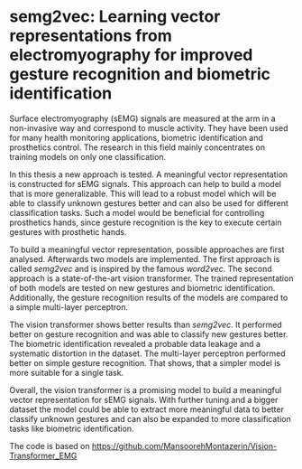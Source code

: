 # semg2vec: Learning vector representations from electromyography for improved gesture recognition and biometric identification

Surface electromyography (sEMG) signals are measured at the arm in a non-invasive way and correspond to muscle activity. They have been used for many health monitoring applications, biometric identification and prosthetics control. The research in this field mainly concentrates on training models on only one classification.
	
In this thesis a new approach is tested. A meaningful vector representation is constructed for sEMG signals. This approach can help to build a model that is more generalizable. This will lead to a robust model which will be able to classify unknown gestures better and can also be used for different classification tasks. Such a model would be beneficial for controlling prosthetics hands, since gesture recognition is the key to execute certain gestures with prosthetic hands.  
	
To build a meaningful vector representation, possible approaches are first analysed. Afterwards two models are implemented. The first approach is called _semg2vec_ and is inspired by the famous _word2vec_. The second approach is a state-of-the-art vision transformer. The trained representation of both models are tested on new gestures and biometric identification. Additionally, the gesture recognition results of the models are compared to a simple multi-layer perceptron.
	
The vision transformer shows better results than _semg2vec_. It performed better on gesture recognition and was able to classify new gestures better. The biometric identification revealed a probable data leakage and a systematic distortion in the dataset. The multi-layer perceptron performed better on simple gesture recognition. That shows, that a simpler model is more suitable for a single task. 
	
Overall, the vision transformer is a promising model to build a meaningful vector representation for sEMG signals. With further tuning and a bigger dataset the model could be able to extract more meaningful data to better classify unknown gestures and can also be expanded to more classification tasks like biometric identification.

The code is based on https://github.com/MansoorehMontazerin/Vision-Transformer_EMG
